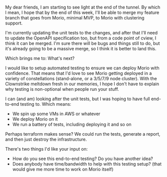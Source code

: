 My dear friends, I am starting to see light at the end of the tunnel.
By which I mean, I hope that by the end of this week, I'll be able to merge my feature branch that goes from Morio, minimal MVP, to Morio with clustering support.

I'm currently updating the unit tests to the changes, and after that I'll need to update the OpenAPI specification too, but from a code point of cview, I think it can be merged. I'm sure there will be bugs and things still to do, but it's already going to be a massive merge, so I think it is better to land this.

Which brings me to: What's next?

I would like to setup automated testing to ensure we can deploy Morio with confidence.
That means that I'd love to see Morio getting deployed in a variety of constellations (stand-alone, or a 3/5/7/9 node cluster).
With the Clownstrike meltdown fresh in our memories, I hope I don't have to explain why testing is non-optional when people run your stuff.

I can (and am) looking after the unit tests, but I was hoping to have full end-to-end testing to.
Which means:

- We spin up some VMs in AWS or whatever
- We deploy Morio on it
- We run a battery of tests, including deploying it and so on

Perhaps terraform makes sense? We could run the tests, generate a report, and then just destroy the infrastructure.

There's two things I'd like your input on:

- How do you see this end-to-end testing? Do you have another idea?
- Does anybody have time/bandwidth to help with this testing setup? (that would give me more time to work on Morio itself)


